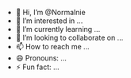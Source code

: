 - 👋 Hi, I’m @Normalnie
- 👀 I’m interested in ...
- 🌱 I’m currently learning ...
- 💞️ I’m looking to collaborate on ...
- 📫 How to reach me ...
- 😄 Pronouns: ...
- ⚡ Fun fact: ...

<!---
Normalnie/Normalnie is a ✨ special ✨ repository because its `README.md` (this file) appears on your GitHub profile.
You can click the Preview link to take a look at your changes.
--->
